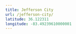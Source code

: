 ```yaml
---
title: Jefferson City
url: /jefferson-city/
latitude: 36.122311
longitude: -83.49239610000001
---
```


